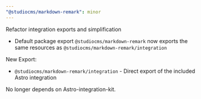 ```yaml
---
"@studiocms/markdown-remark": minor
---
```


Refactor integration exports and simplification

- Default package export `@studiocms/markdown-remark` now exports the same resources as `@studiocms/markdown-remark/integration`

New Export:
- `@studiocms/markdown-remark/integration` - Direct export of the included Astro integration

No longer depends on Astro-integration-kit.

